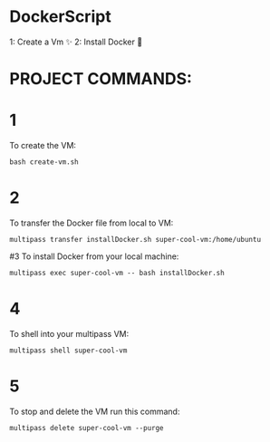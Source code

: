 # DockerScript
1: Create a Vm ✨
2: Install Docker 🐳


# PROJECT COMMANDS:

# 1
To create the VM:

```shell
bash create-vm.sh
```

# 2
To transfer the Docker file from local to VM:

```shell
multipass transfer installDocker.sh super-cool-vm:/home/ubuntu
```

#3
To install Docker from your local machine:

```shell
multipass exec super-cool-vm -- bash installDocker.sh
```

# 4
To shell into your multipass VM: 

```shell
multipass shell super-cool-vm
```

# 5
To stop and delete the VM run this command:

```shell
multipass delete super-cool-vm --purge
```
